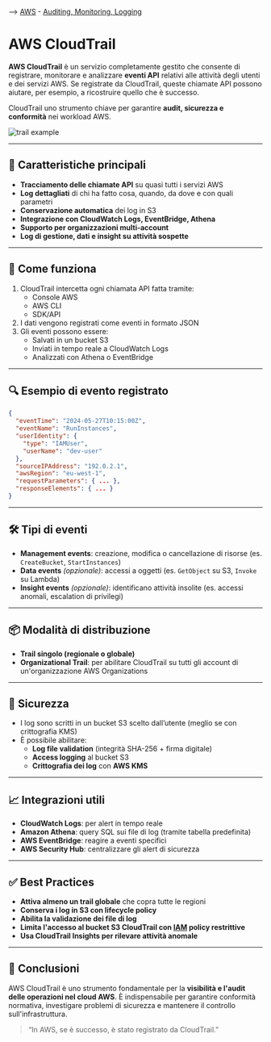 
--> [AWS](AWS.md)  -  [Auditing, Monitoring, Logging](Auditing-Monitoring-Logging.md)
# AWS CloudTrail

**AWS CloudTrail** è un servizio completamente gestito che consente di registrare, monitorare e analizzare **eventi API** relativi alle attività degli utenti e dei servizi AWS.  Se registrate da CloudTrail, queste chiamate API possono aiutare, per esempio, a ricostruire quello che è successo.

CloudTrail uno strumento chiave per garantire **audit, sicurezza e conformità** nei workload AWS.

![trail example](trail-example.png)

---

## 🧩 Caratteristiche principali

- **Tracciamento delle chiamate API** su quasi tutti i servizi AWS
- **Log dettagliati** di chi ha fatto cosa, quando, da dove e con quali parametri
- **Conservazione automatica** dei log in S3
- **Integrazione con CloudWatch Logs, EventBridge, Athena**
- **Supporto per organizzazioni multi-account**
- **Log di gestione, dati e insight su attività sospette**

---

## 🚀 Come funziona

1. CloudTrail intercetta ogni chiamata API fatta tramite:
   - Console AWS
   - AWS CLI
   - SDK/API
2. I dati vengono registrati come eventi in formato JSON
3. Gli eventi possono essere:
   - Salvati in un bucket S3
   - Inviati in tempo reale a CloudWatch Logs
   - Analizzati con Athena o EventBridge

---

## 🔍 Esempio di evento registrato

```json
{
  "eventTime": "2024-05-27T10:15:00Z",
  "eventName": "RunInstances",
  "userIdentity": {
    "type": "IAMUser",
    "userName": "dev-user"
  },
  "sourceIPAddress": "192.0.2.1",
  "awsRegion": "eu-west-1",
  "requestParameters": { ... },
  "responseElements": { ... }
}
```

---

## 🛠️ Tipi di eventi

- **Management events**: creazione, modifica o cancellazione di risorse (es. `CreateBucket`, `StartInstances`)
- **Data events** *(opzionale)*: accessi a oggetti (es. `GetObject` su S3, `Invoke` su Lambda)
- **Insight events** *(opzionale)*: identificano attività insolite (es. accessi anomali, escalation di privilegi)

---

## 📦 Modalità di distribuzione

- **Trail singolo (regionale o globale)**
- **Organizational Trail**: per abilitare CloudTrail su tutti gli account di un'organizzazione AWS Organizations

---

## 🔐 Sicurezza

- I log sono scritti in un bucket S3 scelto dall’utente (meglio se con crittografia KMS)
- È possibile abilitare:
  - **Log file validation** (integrità SHA-256 + firma digitale)
  - **Access logging** al bucket S3
  - **Crittografia dei log** con **AWS KMS**

---

## 📈 Integrazioni utili

- **CloudWatch Logs**: per alert in tempo reale
- **Amazon Athena**: query SQL sui file di log (tramite tabella predefinita)
- **AWS EventBridge**: reagire a eventi specifici
- **AWS Security Hub**: centralizzare gli alert di sicurezza

---

## ✅ Best Practices

- **Attiva almeno un trail globale** che copra tutte le regioni
- **Conserva i log in S3 con lifecycle policy**
- **Abilita la validazione dei file di log**
- **Limita l'accesso al bucket S3 CloudTrail con [IAM](AWS-IAM.md) policy restrittive**
- **Usa CloudTrail Insights per rilevare attività anomale**

---

## 📌 Conclusioni

AWS CloudTrail è uno strumento fondamentale per la **visibilità e l'audit delle operazioni nel cloud AWS**. È indispensabile per garantire conformità normativa, investigare problemi di sicurezza e mantenere il controllo sull'infrastruttura.

> “In AWS, se è successo, è stato registrato da CloudTrail.”

